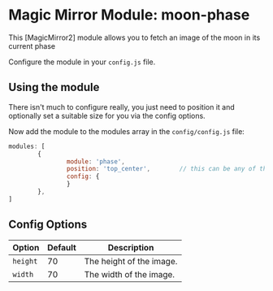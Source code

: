 # Magic Mirror Module: moon-phase
This [MagicMirror2] module allows you to fetch an image of the moon in its current phase

Configure the module in your `config.js` file.

## Using the module

There isn't much to configure really, you just need to position it and optionally set a suitable size for you via the config options.

Now add the module to the modules array in the `config/config.js` file:

````javascript
modules: [
        {
                module: 'phase',
                position: 'top_center',        // this can be any of the regions
                config: {
                }
        },
]
````

## Config Options
| **Option** | **Default** | **Description** |
| --- | --- | --- |
| `height` | 70 | The height of the image. |
| `width` | 70 | The width of the image. |
